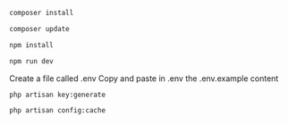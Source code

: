```bash
composer install
```
```bash
composer update
```
```bash
npm install
```
```bash
npm run dev
```

Create a file called .env
Copy and paste in .env the .env.example content

```bash
php artisan key:generate
```
```bash
php artisan config:cache
```
